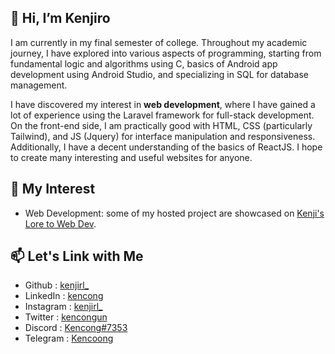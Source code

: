 ## 👋 Hi, I’m Kenjiro

I am currently in my final semester of college. Throughout my academic journey, I have explored into various aspects of programming, starting from fundamental logic and algorithms using C, basics of Android app development using Android Studio, and specializing in SQL for database management.

I have discovered my interest in **web development**, where I have gained a lot of experience using the Laravel framework for full-stack development. On the front-end side, I am practically good with HTML, CSS (particularly Tailwind), and JS (Jquery) for interface manipulation and responsiveness. Additionally, I have a decent understanding of the basics of ReactJS. I hope to create many interesting and useful websites for anyone.

## 👀 My Interest

- Web Development: some of my hosted project are showcased on [Kenji's Lore to Web Dev](https://kenjirl.github.io).

## 📫 Let's Link with Me

- Github : [kenjirl_](https://www.instagram.com/kenjirl_/)
- LinkedIn : [kencong](https://www.linkedin.com/in/kencong/)
- Instagram : [kenjirl_](https://www.instagram.com/kenjirl_/)
- Twitter : [kencongun](https://twitter.com/kencongun)
- Discord : [Kencong#7353](https://www.discordapp.com/users/Kencong#7353)
- Telegram : [Kencoong](https://t.me/Kencoong)
